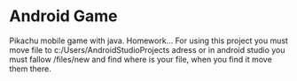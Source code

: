 # Android Game

 Pikachu mobile game with java. Homework... For using this project you must move file to c:/Users/AndroidStudioProjects adress or in android studio you must fallow /files/new and find where is your file, when you find it move them there.
